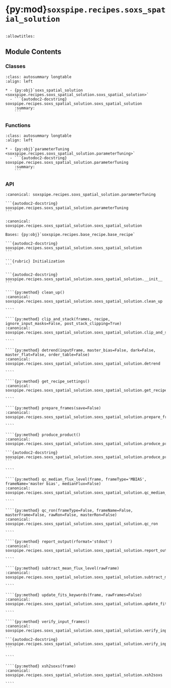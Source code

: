 # {py:mod}`soxspipe.recipes.soxs_spatial_solution`

```{py:module} soxspipe.recipes.soxs_spatial_solution
```

```{autodoc2-docstring} soxspipe.recipes.soxs_spatial_solution
:allowtitles:
```

## Module Contents

### Classes

````{list-table}
:class: autosummary longtable
:align: left

* - {py:obj}`soxs_spatial_solution <soxspipe.recipes.soxs_spatial_solution.soxs_spatial_solution>`
  - ```{autodoc2-docstring} soxspipe.recipes.soxs_spatial_solution.soxs_spatial_solution
    :summary:
    ```
````

### Functions

````{list-table}
:class: autosummary longtable
:align: left

* - {py:obj}`parameterTuning <soxspipe.recipes.soxs_spatial_solution.parameterTuning>`
  - ```{autodoc2-docstring} soxspipe.recipes.soxs_spatial_solution.parameterTuning
    :summary:
    ```
````

### API

````{py:function} parameterTuning(p, log, recipeSettings, settings, multiPinholeFrame, disp_map_table, order_table, qc, products, sofName, lineDetectionTable)
:canonical: soxspipe.recipes.soxs_spatial_solution.parameterTuning

```{autodoc2-docstring} soxspipe.recipes.soxs_spatial_solution.parameterTuning
```
````

`````{py:class} soxs_spatial_solution(log, settings=False, inputFrames=[], verbose=False, overwrite=False, create2DMap=True, polyOrders=False)
:canonical: soxspipe.recipes.soxs_spatial_solution.soxs_spatial_solution

Bases: {py:obj}`soxspipe.recipes.base_recipe.base_recipe`

```{autodoc2-docstring} soxspipe.recipes.soxs_spatial_solution.soxs_spatial_solution
```

```{rubric} Initialization
```

```{autodoc2-docstring} soxspipe.recipes.soxs_spatial_solution.soxs_spatial_solution.__init__
```

````{py:method} clean_up()
:canonical: soxspipe.recipes.soxs_spatial_solution.soxs_spatial_solution.clean_up

````

````{py:method} clip_and_stack(frames, recipe, ignore_input_masks=False, post_stack_clipping=True)
:canonical: soxspipe.recipes.soxs_spatial_solution.soxs_spatial_solution.clip_and_stack

````

````{py:method} detrend(inputFrame, master_bias=False, dark=False, master_flat=False, order_table=False)
:canonical: soxspipe.recipes.soxs_spatial_solution.soxs_spatial_solution.detrend

````

````{py:method} get_recipe_settings()
:canonical: soxspipe.recipes.soxs_spatial_solution.soxs_spatial_solution.get_recipe_settings

````

````{py:method} prepare_frames(save=False)
:canonical: soxspipe.recipes.soxs_spatial_solution.soxs_spatial_solution.prepare_frames

````

````{py:method} produce_product()
:canonical: soxspipe.recipes.soxs_spatial_solution.soxs_spatial_solution.produce_product

```{autodoc2-docstring} soxspipe.recipes.soxs_spatial_solution.soxs_spatial_solution.produce_product
```

````

````{py:method} qc_median_flux_level(frame, frameType='MBIAS', frameName='master bias', medianFlux=False)
:canonical: soxspipe.recipes.soxs_spatial_solution.soxs_spatial_solution.qc_median_flux_level

````

````{py:method} qc_ron(frameType=False, frameName=False, masterFrame=False, rawRon=False, masterRon=False)
:canonical: soxspipe.recipes.soxs_spatial_solution.soxs_spatial_solution.qc_ron

````

````{py:method} report_output(rformat='stdout')
:canonical: soxspipe.recipes.soxs_spatial_solution.soxs_spatial_solution.report_output

````

````{py:method} subtract_mean_flux_level(rawFrame)
:canonical: soxspipe.recipes.soxs_spatial_solution.soxs_spatial_solution.subtract_mean_flux_level

````

````{py:method} update_fits_keywords(frame, rawFrames=False)
:canonical: soxspipe.recipes.soxs_spatial_solution.soxs_spatial_solution.update_fits_keywords

````

````{py:method} verify_input_frames()
:canonical: soxspipe.recipes.soxs_spatial_solution.soxs_spatial_solution.verify_input_frames

```{autodoc2-docstring} soxspipe.recipes.soxs_spatial_solution.soxs_spatial_solution.verify_input_frames
```

````

````{py:method} xsh2soxs(frame)
:canonical: soxspipe.recipes.soxs_spatial_solution.soxs_spatial_solution.xsh2soxs

````

`````
